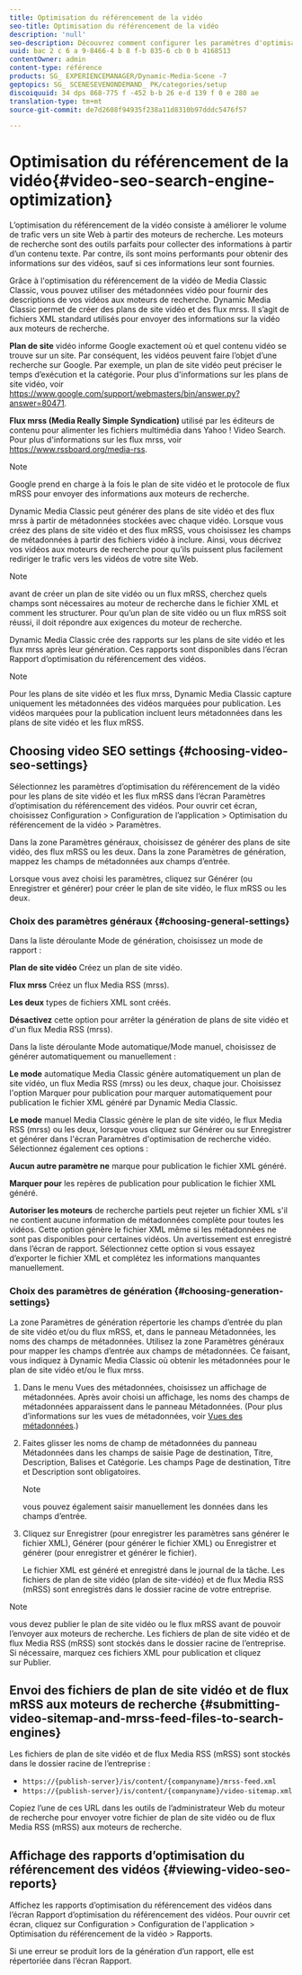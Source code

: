 ```yaml
---
title: Optimisation du référencement de la vidéo
seo-title: Optimisation du référencement de la vidéo
description: 'null'
seo-description: Découvrez comment configurer les paramètres d'optimisation du référencement de la vidéo.
uuid: bac 2 c 6 a 9-8466-4 b 8 f-b 835-6 cb 0 b 4168513
contentOwner: admin
content-type: référence
products: SG_ EXPERIENCEMANAGER/Dynamic-Media-Scene -7
geptopics: SG_ SCENESEVENONDEMAND_ PK/categories/setup
discoiquuid: 34 dps 868-775 f -452 b-b 26 e-d 139 f 0 e 280 ae
translation-type: tm+mt
source-git-commit: de7d2608f94935f238a11d8310b97dddc5476f57

---
```



# Optimisation du référencement de la vidéo{#video-seo-search-engine-optimization}

L’optimisation du référencement de la vidéo consiste à améliorer le volume de trafic vers un site Web à partir des moteurs de recherche. Les moteurs de recherche sont des outils parfaits pour collecter des informations à partir d’un contenu texte. Par contre, ils sont moins performants pour obtenir des informations sur des vidéos, sauf si ces informations leur sont fournies.

Grâce à l'optimisation du référencement de la vidéo de Media Classic Classic, vous pouvez utiliser des métadonnées vidéo pour fournir des descriptions de vos vidéos aux moteurs de recherche. Dynamic Media Classic permet de créer des plans de site vidéo et des flux mrss. Il s’agit de fichiers XML standard utilisés pour envoyer des informations sur la vidéo aux moteurs de recherche.

**Plan de site** vidéo informe Google exactement où et quel contenu vidéo se trouve sur un site. Par conséquent, les vidéos peuvent faire l’objet d’une recherche sur Google. Par exemple, un plan de site vidéo peut préciser le temps d’exécution et la catégorie. Pour plus d'informations sur les plans de site vidéo, voir https://www.google.com/support/webmasters/bin/answer.py?answer=80471.

**Flux mrss (Media Really Simple Syndication)** utilisé par les éditeurs de contenu pour alimenter les fichiers multimédia dans Yahoo ! Video Search. Pour plus d'informations sur les flux mrss, voir https://www.rssboard.org/media-rss.

>[!NOTE]
>
>Google prend en charge à la fois le plan de site vidéo et le protocole de flux mRSS pour envoyer des informations aux moteurs de recherche.

Dynamic Media Classic peut générer des plans de site vidéo et des flux mrss à partir de métadonnées stockées avec chaque vidéo. Lorsque vous créez des plans de site vidéo et des flux mRSS, vous choisissez les champs de métadonnées à partir des fichiers vidéo à inclure. Ainsi, vous décrivez vos vidéos aux moteurs de recherche pour qu’ils puissent plus facilement rediriger le trafic vers les vidéos de votre site Web.

>[!NOTE]
>
>avant de créer un plan de site vidéo ou un flux mRSS, cherchez quels champs sont nécessaires au moteur de recherche dans le fichier XML et comment les structurer. Pour qu’un plan de site vidéo ou un flux mRSS soit réussi, il doit répondre aux exigences du moteur de recherche.

Dynamic Media Classic crée des rapports sur les plans de site vidéo et les flux mrss après leur génération. Ces rapports sont disponibles dans l’écran Rapport d’optimisation du référencement des vidéos.

>[!NOTE]
>
>Pour les plans de site vidéo et les flux mrss, Dynamic Media Classic capture uniquement les métadonnées des vidéos marquées pour publication. Les vidéos marquées pour la publication incluent leurs métadonnées dans les plans de site vidéo et les flux mRSS.

## Choosing video SEO settings {#choosing-video-seo-settings}

Sélectionnez les paramètres d’optimisation du référencement de la vidéo pour les plans de site vidéo et les flux mRSS dans l’écran Paramètres d’optimisation du référencement des vidéos. Pour ouvrir cet écran, choisissez Configuration &gt; Configuration de l’application &gt; Optimisation du référencement de la vidéo &gt; Paramètres.

Dans la zone Paramètres généraux, choisissez de générer des plans de site vidéo, des flux mRSS ou les deux. Dans la zone Paramètres de génération, mappez les champs de métadonnées aux champs d’entrée.

Lorsque vous avez choisi les paramètres, cliquez sur Générer (ou Enregistrer et générer) pour créer le plan de site vidéo, le flux mRSS ou les deux.

### Choix des paramètres généraux {#choosing-general-settings}

Dans la liste déroulante Mode de génération, choisissez un mode de rapport :

**Plan de site vidéo** Créez un plan de site vidéo.

**Flux mrss** Créez un flux Media RSS (mrss).

**Les deux** types de fichiers XML sont créés.

**Désactivez** cette option pour arrêter la génération de plans de site vidéo et d'un flux Media RSS (mrss).

Dans la liste déroulante Mode automatique/Mode manuel, choisissez de générer automatiquement ou manuellement :

**Le mode** automatique Media Classic génère automatiquement un plan de site vidéo, un flux Media RSS (mrss) ou les deux, chaque jour. Choisissez l'option Marquer pour publication pour marquer automatiquement pour publication le fichier XML généré par Dynamic Media Classic.

**Le mode** manuel Media Classic génère le plan de site vidéo, le flux Media RSS (mrss) ou les deux, lorsque vous cliquez sur Générer ou sur Enregistrer et générer dans l'écran Paramètres d'optimisation de recherche vidéo. Sélectionnez également ces options :

**Aucun autre paramètre ne** marque pour publication le fichier XML généré.

**Marquer pour** les repères de publication pour publication le fichier XML généré.

**Autoriser les moteurs** de recherche partiels peut rejeter un fichier XML s'il ne contient aucune information de métadonnées complète pour toutes les vidéos. Cette option génère le fichier XML même si les métadonnées ne sont pas disponibles pour certaines vidéos. Un avertissement est enregistré dans l’écran de rapport. Sélectionnez cette option si vous essayez d’exporter le fichier XML et complétez les informations manquantes manuellement.

### Choix des paramètres de génération {#choosing-generation-settings}

La zone Paramètres de génération répertorie les champs d’entrée du plan de site vidéo et/ou du flux mRSS, et, dans le panneau Métadonnées, les noms des champs de métadonnées. Utilisez la zone Paramètres généraux pour mapper les champs d’entrée aux champs de métadonnées. Ce faisant, vous indiquez à Dynamic Media Classic où obtenir les métadonnées pour le plan de site vidéo et/ou le flux mrss.

1. Dans le menu Vues des métadonnées, choisissez un affichage de métadonnées. Après avoir choisi un affichage, les noms des champs de métadonnées apparaissent dans le panneau Métadonnées. (Pour plus d’informations sur les vues de métadonnées, voir [Vues des métadonnées](application-setup.md#metadata_views).)
1. Faites glisser les noms de champ de métadonnées du panneau Métadonnées dans les champs de saisie Page de destination, Titre, Description, Balises et Catégorie. Les champs Page de destination, Titre et Description sont obligatoires.

   >[!NOTE]
   >
   >vous pouvez également saisir manuellement les données dans les champs d’entrée.

1. Cliquez sur Enregistrer (pour enregistrer les paramètres sans générer le fichier XML), Générer (pour générer le fichier XML) ou Enregistrer et générer (pour enregistrer et générer le fichier).

   Le fichier XML est généré et enregistré dans le journal de la tâche. Les fichiers de plan de site vidéo (plan de site-vidéo) et de flux Media RSS (mRSS) sont enregistrés dans le dossier racine de votre entreprise.

>[!NOTE]
>
>vous devez publier le plan de site vidéo ou le flux mRSS avant de pouvoir l’envoyer aux moteurs de recherche. Les fichiers de plan de site vidéo et de flux Media RSS (mRSS) sont stockés dans le dossier racine de l’entreprise. Si nécessaire, marquez ces fichiers XML pour publication et cliquez sur Publier.

## Envoi des fichiers de plan de site vidéo et de flux mRSS aux moteurs de recherche {#submitting-video-sitemap-and-mrss-feed-files-to-search-engines}

Les fichiers de plan de site vidéo et de flux Media RSS (mRSS) sont stockés dans le dossier racine de l’entreprise :

* `https://{publish-server}/is/content/{companyname}/mrss-feed.xml`
* `https://{publish-server}/is/content/{companyname}/video-sitemap.xml`

Copiez l’une de ces URL dans les outils de l’administrateur Web du moteur de recherche pour envoyer votre fichier de plan de site vidéo ou de flux Media RSS (mRSS) aux moteurs de recherche.

## Affichage des rapports d’optimisation du référencement des vidéos {#viewing-video-seo-reports}

Affichez les rapports d’optimisation du référencement des vidéos dans l’écran Rapport d’optimisation du référencement des vidéos. Pour ouvrir cet écran, cliquez sur Configuration &gt; Configuration de l'application &gt; Optimisation du référencement de la vidéo &gt; Rapports.

Si une erreur se produit lors de la génération d’un rapport, elle est répertoriée dans l’écran Rapport.
